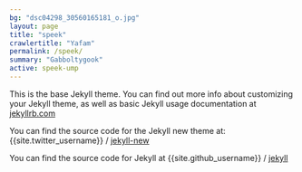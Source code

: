 ```yaml
---
bg: "dsc04298_30560165181_o.jpg"
layout: page
title: "speek"
crawlertitle: "Yafam"
permalink: /speek/
summary: "Gabboltygook"
active: speek-ump
---
```


This is the base Jekyll theme. You can find out more info about customizing your Jekyll theme, as well as basic Jekyll usage documentation at [jekyllrb.com](http://jekyllrb.com/)

You can find the source code for the Jekyll new theme at:
{{site.twitter_username}} /
[jekyll-new](https://github.com/jglovier/jekyll-new)

You can find the source code for Jekyll at
{{site.github_username}} /
[jekyll](https://github.com/jekyll/jekyll)

